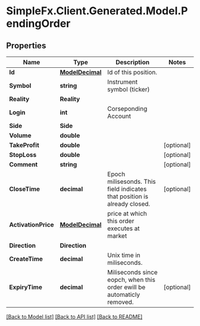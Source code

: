 # SimpleFx.Client.Generated.Model.PendingOrder
## Properties

Name | Type | Description | Notes
------------ | ------------- | ------------- | -------------
**Id** | [**ModelDecimal**](ModelDecimal.md) | Id of this position. | 
**Symbol** | **string** | Instrument symbol (ticker) | 
**Reality** | **Reality** |  | 
**Login** | **int** | Corseponding Account | 
**Side** | **Side** |  | 
**Volume** | **double** |  | 
**TakeProfit** | **double** |  | [optional] 
**StopLoss** | **double** |  | [optional] 
**Comment** | **string** |  | [optional] 
**CloseTime** | **decimal** | Epoch milisesonds. This field indicates that position is already closed. | [optional] 
**ActivationPrice** | [**ModelDecimal**](ModelDecimal.md) | price at which this order executes at market | 
**Direction** | **Direction** |  | 
**CreateTime** | **decimal** | Unix time in miliseconds. | 
**ExpiryTime** | **decimal** | Miliseconds since eopch, when this order ewill be automaticly removed. | [optional] 

[[Back to Model list]](../README.md#documentation-for-models) [[Back to API list]](../README.md#documentation-for-api-endpoints) [[Back to README]](../README.md)

